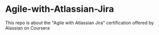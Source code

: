 # Agile-with-Atlassian-Jira
This repo is about the "Agile with Atlassian Jira" certification offered by Alassian on Coursera
